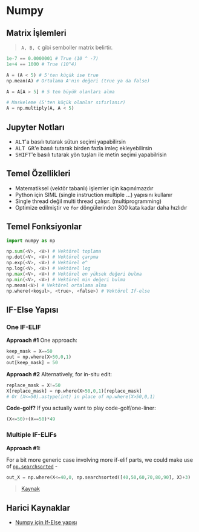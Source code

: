 # Numpy <!-- omit in toc -->

## Matrix İşlemleri

> `A, B, C` gibi semboller matrix belirtir.

```py
1e-7 == 0.0000001 # True (10 ^ -7)
1e+4 == 1000 # True (10^4)

A = (A < 5) # 5'ten küçük ise true
np.mean(A) # Ortalama A'nın değeri (true ya da false)

A = A[A > 5] # 5 ten büyük olanları alma

# Maskeleme (5'ten küçük olanlar sıfırlanır)
A = np.multiply(A, A < 5)
```

## Jupyter Notları

- <kbd>ALT</kbd>'a basılı tutarak sütun seçimi yapabilirsin
- <kbd>ALT GR</kbd>'e basılı tutarak birden fazla imleç ekleyebilirsin
- <kbd>SHIFT</kbd>'e basılı tutarak yön tuşları ile metin seçimi yapabilrisin

## Temel Özellikleri

- Matematiksel (vektör tabanlı) işlemler için kaçınılmazdır
- Python için SIML (single instruction multiple ...) yapısını kullanır
- Single thread değil multi thread çalışır. (multiprogramming)
- Optimize edilmiştir ve `for` döngülerinden 300 kata kadar daha hızlıdır

## Temel Fonksiyonlar

```py
import numpy as np

np.sum(<V>, <V>) # Vektörel toplama
np.dot(<V>, <V>) # Vektörel çarpma
np.exp(<V>, <V>) # Vektörel e^
np.log(<V>, <V>) # Vektörel log
np.max(<V>, <V>) # Vektörel en yüksek değeri bulma
np.min(<V>, <V>) # Vektörel min değeri bulma
np.mean(<V>) # Vektörel ortalama alma
np.where(<koşul>, <true>, <false>) # Vektörel If-else
```

## IF-Else Yapısı

### One IF-ELIF

**Approach #1** One approach:

```py
keep_mask = X==50
out = np.where(X>50,0,1)
out[keep_mask] = 50
```

**Approach #2** Alternatively, for in-situ edit:

```py
replace_mask = X!=50
X[replace_mask] = np.where(X>50,0,1)[replace_mask]
# Or (X<=50).astype(int) in place of np.where(X>50,0,1)
```

**Code-golf?** If you actually want to play code-golf/one-liner:

```py
(X<=50)+(X==50)*49
```

### Multiple IF-ELIFs

**Approach #1:**

For a bit more generic case involving more if-elif parts, we could make use of [`np.searchsorted`](https://docs.scipy.org/doc/numpy/reference/generated/numpy.searchsorted.html) -

```py
out_X = np.where(X<=40,0, np.searchsorted([40,50,60,70,80,90], X)+3)
```

> [Kaynak][numpy için if-else yapısı]

## Harici Kaynaklar

- [Numpy için If-Else yapısı]

[numpy için if-else yapısı]: https://stackoverflow.com/a/45768290/9770490
